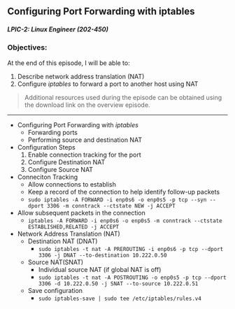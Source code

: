 ## Configuring Port Forwarding with iptables  
##### LPIC-2: Linux Engineer (202-450)  

### Objectives:  

At the end of this episode, I will be able to:  

1. Describe network address translation (NAT)
2. Configure *iptables* to forward a port to another host using NAT

>Additional resources used during the episode can be obtained using the download link on the overview episode.  

-----------------------------------------------------------

* Configuring Port Forwarding with *iptables*
	+ Forwarding ports
	+ Performing source and destination NAT
* Configuration Steps
	1. Enable connection tracking for the port
	2. Configure Destination NAT
	3. Configure Source NAT
* Conneciton Tracking
	+ Allow connections to establish
	+ Keep a record of the connection to help identify follow-up packets
	+ `sudo iptables -A FORWARD -i enp0s6 -o enp0s5 -p tcp --syn --dport 3306 -m conntrack --ctstate NEW -j ACCEPT`
* Allow subsequent packets in the connection
	+ `iptables -A FORWARD -i enp0s6 -o enp0s5 -m conntrack --ctstate ESTABLISHED,RELATED -j ACCEPT`
* Network Address Translation (NAT)
	+ Destination NAT (DNAT)
		- `sudo iptables -t nat -A PREROUTING -i enp0s6 -p tcp --dport 3306 -j DNAT --to-destination 10.222.0.50`
	+ Source NAT(SNAT)
		- Individual source NAT (if global NAT is off)
		- `sudo iptables -t nat -A POSTROUTING -o enp0s5 -p tcp --dport 3306 -d 10.222.0.50 -j SNAT --to-source 10.222.0.51`
	+ Save configuration
		- `sudo iptables-save | sudo tee /etc/iptables/rules.v4`
